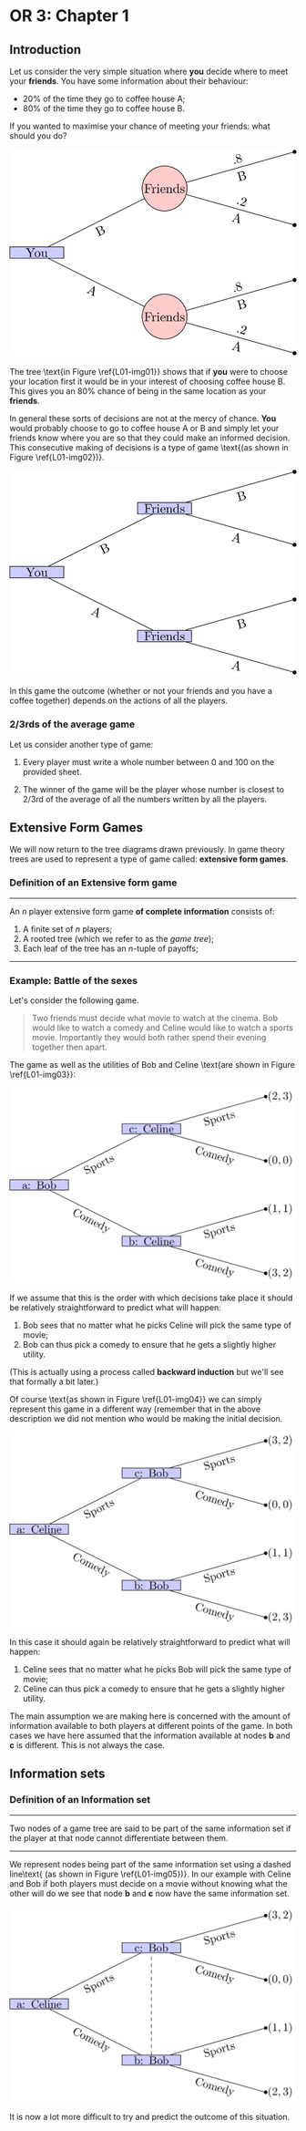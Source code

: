 # OR 3: Chapter 1
## Introduction

Let us consider the very simple situation where **you** decide where to meet your **friends**. You have some information about their behaviour:

- 20% of the time they go to coffee house A;
- 80% of the time they go to coffee house B.

If you wanted to maximise your chance of meeting your friends: what should you do?

![A simple decision tree\label{L01-img01}](images/L01-img01.png)

The tree \text{in Figure \ref{L01-img01}} shows that if **you** were to choose your location first it would be in your interest of choosing coffee house B. This gives you an 80% chance of being in the same location as your **friends**.

In general these sorts of decisions are not at the mercy of chance. **You** would probably choose to go to coffee house A or B and simply let your friends know where you are so that they could make an informed decision. This consecutive making of decisions is a type of game \text{(as shown in Figure \ref{L01-img02})}.

![Consecutive decisions\label{L01-img02}](images/L01-img02.png)

In this game the outcome (whether or not your friends and you have a coffee together) depends on the actions of all the players.

### 2/3rds of the average game

Let us consider another type of game:

1. Every player must write a whole number between 0 and 100 on the provided sheet.

2. The winner of the game will be the player whose number is closest to 2/3rd of the average of all the numbers written by all the players.

## Extensive Form Games

We will now return to the tree diagrams drawn previously. In game theory trees are used to represent a type of game called: **extensive form games**.

### Definition of an Extensive form game

---

An $n$ player extensive form game **of complete information** consists of:

1. A finite set of $n$ players;
2. A rooted tree (which we refer to as the _game tree_);
3. Each leaf of the tree has an $n$-tuple of payoffs;

---

### Example: Battle of the sexes

Let's consider the following game.

> Two friends must decide what movie to watch at the cinema. Bob would like to watch a comedy and Celine would like to watch a sports movie. Importantly they would both rather spend their evening together then apart.

The game as well as the utilities of Bob and Celine \text{are shown in Figure \ref{L01-img03}}:

![Bob and Celine\label{L01-img03}](images/L01-img03.png)

If we assume that this is the order with which decisions take place it should be relatively straightforward to predict what will happen:

1. Bob sees that no matter what he picks Celine will pick the same type of movie;
2. Bob can thus pick a comedy to ensure that he gets a slightly higher utility.

(This is actually using a process called **backward induction** but we'll see that formally a bit later.)

Of course \text{as shown in Figure \ref{L01-img04}} we can simply represent this game in a different way (remember that in the above description we did not mention who would be making the initial decision.

![Celine and Bob\label{L01-img04}](images/L01-img04.png)

In this case it should again be relatively straightforward to predict what will happen:

1. Celine sees that no matter what he picks Bob will pick the same type of movie;
2. Celine can thus pick a comedy to ensure that he gets a slightly higher utility.

The main assumption we are making here is concerned with the amount of information available to both players at different points of the game. In both cases we have here assumed that the information available at nodes **b** and **c** is different. This is not always the case.

## Information sets


### Definition of an Information set

---

Two nodes of a game tree are said to be part of the same information set if the player at that node cannot differentiate between them.

---

We represent nodes being part of the same information set using a dashed line\text{ (as shown in Figure \ref{L01-img05})}. In our example with Celine and Bob if both players must decide on a movie without knowing what the other will do we see that node **b** and **c** now have the same information set.

![Celine and Bob with Information Set\label{L01-img05}](images/L01-img05.png)

It is now a lot more difficult to try and predict the outcome of this situation.
